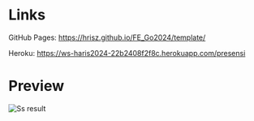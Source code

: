 # Links
GitHub Pages: https://hrisz.github.io/FE_Go2024/template/

Heroku: https://ws-haris2024-22b2408f2f8c.herokuapp.com/presensi

# Preview

![Ss result](https://i.ibb.co/RCPsVqF/Screenshot-2024-04-26-183717.png)